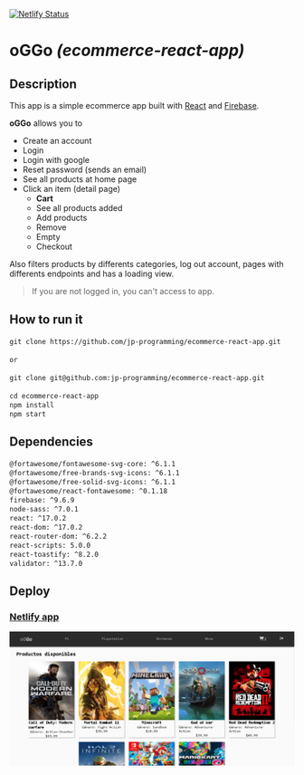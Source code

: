 [![Netlify Status](https://api.netlify.com/api/v1/badges/69d13cad-a6ce-4d48-8ee5-e1173bd09ed0/deploy-status)](https://app.netlify.com/sites/oggo/deploys)
# **oGGo _(ecommerce-react-app)_**
## **Description**
This app is a simple ecommerce app built with [React](https://reactjs.org/) and [Firebase](https://firebase.google.com). 

**oGGo** allows you to 
* Create an account 
* Login
* Login with google
* Reset password (sends an email)
* See all products at home page
* Click an item (detail page)
    * **Cart**
    * See all products added
    * Add products 
    * Remove 
    * Empty
    * Checkout

Also filters products by differents categories, log out account, pages with differents endpoints and has a loading view.

> If you are not logged in, you can't access to app.

## **How to run it**

    git clone https://github.com/jp-programming/ecommerce-react-app.git

    or

    git clone git@github.com:jp-programming/ecommerce-react-app.git

    cd ecommerce-react-app
    npm install
    npm start
## **Dependencies**

    @fortawesome/fontawesome-svg-core: ^6.1.1
    @fortawesome/free-brands-svg-icons: ^6.1.1
    @fortawesome/free-solid-svg-icons: ^6.1.1
    @fortawesome/react-fontawesome: ^0.1.18 
    firebase: ^9.6.9
    node-sass: ^7.0.1
    react: ^17.0.2
    react-dom: ^17.0.2
    react-router-dom: ^6.2.2
    react-scripts: 5.0.0
    react-toastify: ^8.2.0
    validator: ^13.7.0
## **Deploy** 
### [Netlify app](https://oggo.netlify.app)
![App image](/public/oggo-app.png)